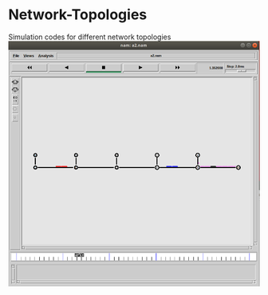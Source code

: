 # Network-Topologies
Simulation codes for different network topologies
![img](https://github.com/saumyaborwankar/Network-Topologies/blob/master/images/Screenshot%20from%202020-09-15%2010-06-13.png)
